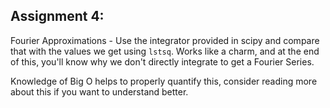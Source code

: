 ## Assignment 4:

Fourier Approximations - Use the integrator provided in scipy and compare that with the values we get using `lstsq`. Works like a charm, and at the end of this, you'll know why we don't directly integrate to get a Fourier Series.

Knowledge of Big O helps to properly quantify this, consider reading more about this if you want to understand better.


